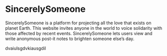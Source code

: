 ﻿# SincerelySomeone
SincerelySomeone is a platform for projecting all the love that exists on planet Earth. This website invites anyone in the world to voice solidarity with those affected by recent events. SincerelySomeone lets users view and write anonymous post-it notes to brighten someone else’s day. 

dvaiulsgdvkiausgdil
